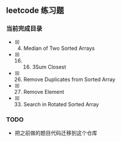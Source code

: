 ## leetcode 练习题

### 当前完成目录 
- [x] 4. Median of Two Sorted Arrays
- [x] 16. 16. 3Sum Closest
- [x] 26. Remove Duplicates from Sorted Array
- [x] 27. Remove Element
- [x] 33. Search in Rotated Sorted Array

### TODO
- 把之前做的题目代码迁移到这个仓库
